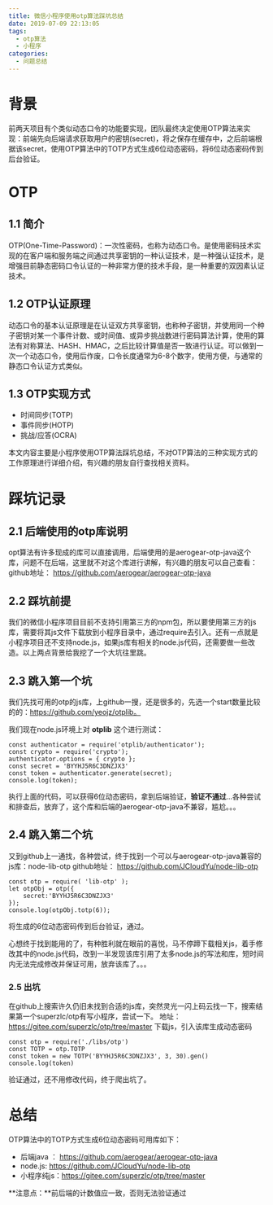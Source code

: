 ```yaml
---
title: 微信小程序使用otp算法踩坑总结
date: 2019-07-09 22:13:05
tags:
  - otp算法
  - 小程序
categories:
  - 问题总结
---
```


# 背景
前两天项目有个类似动态口令的功能要实现，团队最终决定使用OTP算法来实现：前端先向后端请求获取用户的密钥(secret)，将之保存在缓存中，之后前端根据该secret，使用OTP算法中的TOTP方式生成6位动态密码，将6位动态密码传到后台验证。

# OTP
## 1.1 简介
OTP(One-Time-Password)：一次性密码，也称为动态口令。是使用密码技术实现的在客户端和服务端之间通过共享密钥的一种认证技术，是一种强认证技术，是增强目前静态密码口令认证的一种非常方便的技术手段，是一种重要的双因素认证技术。

## 1.2 OTP认证原理
动态口令的基本认证原理是在认证双方共享密钥，也称种子密钥，并使用同一个种子密钥对某一个事件计数、或时间值、或异步挑战数进行密码算法计算，使用的算法有对称算法、HASH、HMAC，之后比较计算值是否一致进行认证。可以做到一次一个动态口令，使用后作废，口令长度通常为6-8个数字，使用方便，与通常的静态口令认证方式类似。

## 1.3 OTP实现方式
- 时间同步(TOTP)
- 事件同步(HOTP)
- 挑战/应答(OCRA)

本文内容主要是小程序使用OTP算法踩坑总结，不对OTP算法的三种实现方式的工作原理进行详细介绍，有兴趣的朋友自行查找相关资料。

# 踩坑记录
## 2.1 后端使用的otp库说明
opt算法有许多现成的库可以直接调用，后端使用的是aerogear-otp-java这个库，问题不在后端，这里就不对这个库进行讲解，有兴趣的朋友可以自己查看：
github地址： https://github.com/aerogear/aerogear-otp-java

## 2.2 踩坑前提
我们的微信小程序项目目前不支持引用第三方的npm包，所以要使用第三方的js库，需要将其js文件下载放到小程序目录中，通过require去引入。还有一点就是小程序项目还不支持node.js，如果js库有相关的node.js代码，还需要做一些改造。以上两点背景给我挖了一个大坑往里跳。

## 2.3 跳入第一个坑
我们先找可用的otp的js库，上github一搜，还是很多的，先选一个start数量比较的的：https://github.com/yeojz/otplib。

我们现在node.js环境上对 **otplib** 这个进行测试：
```
const authenticator = require('otplib/authenticator');
const crypto = require('crypto');
authenticator.options = { crypto };
const secret = 'BYYHJ5R6C3DNZJX3'
const token = authenticator.generate(secret);
console.log(token);
```
执行上面的代码，可以获得6位动态密码，拿到后端验证，**验证不通过**...各种尝试和排查后，放弃了，这个库和后端的aerogear-otp-java不兼容，尴尬。。。

## 2.4 跳入第二个坑
又到github上一通找，各种尝试，终于找到一个可以与aerogear-otp-java兼容的js库：node-lib-otp
github地址： https://github.com/JCloudYu/node-lib-otp

```
const otp = require( 'lib-otp' );
let otpObj = otp({
	secret:'BYYHJ5R6C3DNZJX3'
});
console.log(otpObj.totp(6));
```
将生成的6位动态密码传到后台验证，通过。

心想终于找到能用的了，有种胜利就在眼前的喜悦，马不停蹄下载相关js，着手修改其中的node.js代码，改到一半发现该库引用了太多node.js的写法和库，短时间内无法完成修改并保证可用，放弃该库了。。。

### 2.5 出坑
在github上搜索许久仍旧未找到合适的js库，突然灵光一闪上码云找一下，搜索结果第一个superzlc/otp有写小程序，尝试一下。
地址：https://gitee.com/superzlc/otp/tree/master
下载js，引入该库生成动态密码
```
const otp = require('./libs/otp')
const TOTP = otp.TOTP
const token = new TOTP('BYYHJ5R6C3DNZJX3', 3, 30).gen()
console.log(token)
```
验证通过，还不用修改代码，终于爬出坑了。

# 总结
OTP算法中的TOTP方式生成6位动态密码可用库如下：
- 后端java ： https://github.com/aerogear/aerogear-otp-java
- node.js:   https://github.com/JCloudYu/node-lib-otp
- 小程序纯js：https://gitee.com/superzlc/otp/tree/master

**注意点：**前后端的计数值应一致，否则无法验证通过